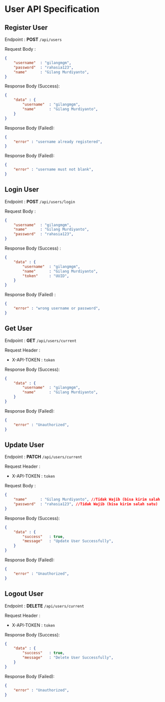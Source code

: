 # **User API Specification**

## Register User

Endpoint : **POST** `/api/users`

Request Body :
```json 
{
    "username"  : "gilangmgm",
    "password"  : "rahasia123",
    "name"      : "Gilang Murdiyanto",
}
```

Response Body (Success): 

```json 
{
    "data" : {
        "username"  : "gilangmgm",
        "name"      : "Gilang Murdiyanto",
    }
}
```

Response Body (Failed): 

```json 
{
    "error" : "username already registered",
}
```
Response Body (Failed): 

```json 
{
    "error" : "username must not blank",
}
```

## Login User
Endpoint : **POST** `/api/users/login`

Request Body : 
```json 
{
    "username"  : "gilangmgm",
    "name"      : "Gilang Murdiyanto",
    "password"  : "rahasia123",
}
```

Response Body (Success) : 

```json 
{
    "data" : {
        "username"  : "gilangmgm",
        "name"      : "Gilang Murdiyanto",
        "token"     : "UUID",
    }
}
```

Response Body (Failed) :

```json 
{
    "error" : "wrong username or password",
}
```

## Get User

Endpoint : **GET** `/api/users/current`

Request Header :

 - X-API-TOKEN : `token`

Response Body (Success): 

```json 
{
    "data" : {
        "username"  : "gilangmgm",
        "name"      : "Gilang Murdiyanto",
    }
}
```

Response Body (Failed): 

```json 
{
    "error" : "Unauthorized",
}
```

## Update User
Endpoint : **PATCH** `/api/users/current`

Request Header :

- X-API-TOKEN : `token`

Request Body : 
```json 
{
    "name"      : "Gilang Murdiyanto", //Tidak Wajib (bisa kirim salah satu)
    "password"  : "rahasia123", //Tidak Wajib (bisa kirim salah satu)
}
```

Response Body (Success): 

```json 
{
    "data" : {
        "success"   : true,
        "message"   : "Update User Successfully",
    }
}
```

Response Body (Failed): 

```json 
{
    "error" : "Unauthorized",
}
```


## Logout User

Endpoint : **DELETE** `/api/users/current`

Request Header :

- X-API-TOKEN : `token`

Response Body (Success): 

```json 
{
    "data" : {
        "success"   : true,
        "message"   : "Delete User Successfully",
    }
}
```

Response Body (Failed): 

```json 
{
    "error" : "Unauthorized",
}
```

